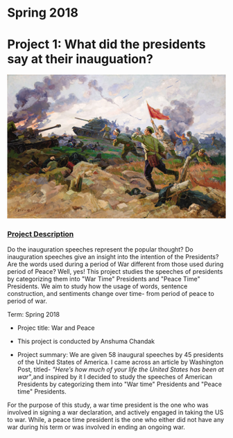 # Spring 2018
# Project 1: What did the presidents say at their inauguation?

![image](figs/war.jpg)

### [Project Description](doc/)
Do the inauguration speeches represent the popular thought? Do inauguration speeches give an insight into the intention of the Presidents? Are the words used during a period of War different from those used during period of Peace? Well, yes! This project studies the speeches of presidents by categorizing them into "War Time" Presidents and "Peace Time" Presidents. We aim to study how the usage of words, sentence construction, and sentiments change over time- from period of peace to period of war.

Term: Spring 2018

+ Projec title: War and Peace
+ This project is conducted by Anshuma Chandak

+ Project summary: We are given 58 inaugural speeches by 45 presidents of the United States of America. I came across an article by Washington Post, titled- *"Here’s how much of your life the United States has been at war"*,and inspired by it I decided to study the speeches of American Presidents by categorizing them into "War time" Presidents and "Peace time" Presidents.

For the purpose of this study, a war time president is the one who was involved in signing a war declaration, and actively engaged in taking the US to war. While, a peace time president is the one who either did not have any war during his term or was involved in ending an ongoing war. 

